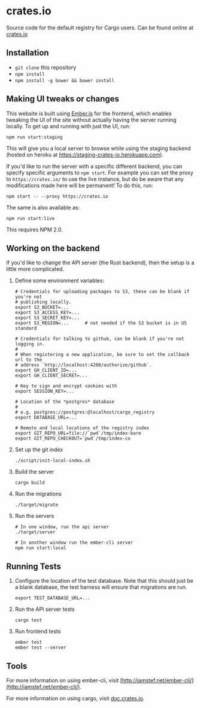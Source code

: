 # crates.io

Source code for the default registry for Cargo users. Can be found online at
[crates.io][crates-io]

[crates-io]: https://crates.io

## Installation

* `git clone` this repository
* `npm install`
* `npm install -g bower && bower install`

## Making UI tweaks or changes

This website is built using [Ember.js](http://emberjs.com/) for the frontend,
which enables tweaking the UI of the site without actually having the server
running locally. To get up and running with just the UI, run:

```
npm run start:staging
```

This will give you a local server to browse while using the staging backend
(hosted on heroku at https://staging-crates-io.herokuapp.com).

If you'd like to run the server with a specific different backend, you can specify specific arguments to `npm start`. For example you can set the proxy to `https://crates.io/` to use the live instance, but do be aware that any modifications made here will be permanent! To do this, run:

```
npm start -- --proxy https://crates.io
```

The same is also available as:

```
npm run start:live
```

This requires NPM 2.0.

## Working on the backend

If you'd like to change the API server (the Rust backend), then the setup is a
little more complicated.

1. Define some environment variables:

    ```
    # Credentials for uploading packages to S3, these can be blank if you're not
    # publishing locally.
    export S3_BUCKET=...
    export S3_ACCESS_KEY=...
    export S3_SECRET_KEY=...
    export S3_REGION=...      # not needed if the S3 bucket is in US standard

    # Credentials for talking to github, can be blank if you're not logging in.
    #
    # When registering a new application, be sure to set the callback url to the
    # address `http://localhost:4200/authorize/github`.
    export GH_CLIENT_ID=...
    export GH_CLIENT_SECRET=...

    # Key to sign and encrypt cookies with
    export SESSION_KEY=...

    # Location of the *postgres* database
    #
    # e.g. postgres://postgres:@localhost/cargo_registry
    export DATABASE_URL=...

    # Remote and local locations of the registry index
    export GIT_REPO_URL=file://`pwd`/tmp/index-bare
    export GIT_REPO_CHECKOUT=`pwd`/tmp/index-co
    ```

2. Set up the git index

    ```
    ./script/init-local-index.sh
    ```

3. Build the server

    ```
    cargo build
    ```

4. Run the migrations

    ```
    ./target/migrate
    ```

5. Run the servers

    ```
    # In one window, run the api server
    ./target/server

    # In another window run the ember-cli server
    npm run start:local
    ```

## Running Tests

1. Configure the location of the test database. Note that this should just be a
   blank database, the test harness will ensure that migrations are run.

    ```
    export TEST_DATABASE_URL=...
    ```

2. Run the API server tests

    ```
    cargo test
    ```

3. Run frontend tests

    ```
    ember test
    ember test --server
    ```

## Tools

For more information on using ember-cli, visit
[http://iamstef.net/ember-cli/](http://iamstef.net/ember-cli/).

For more information on using cargo, visit
[doc.crates.io](http://doc.crates.io/).
